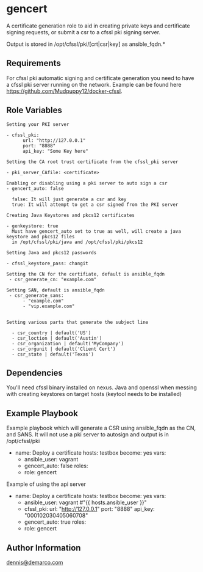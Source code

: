 gencert
=========

A certificate generation role to aid in creating private keys and certificate signing requests, or
submit a csr to a cfssl pki signing server.

Output is stored in /opt/cfssl/pki/[crt|csr|key] as ansible_fqdn.*

Requirements
------------

For cfssl pki automatic signing and certificate generation you need to have a cfssl pki
server running on the network. Example can be found here https://github.com/Mudpuppy12/docker-cfssl.


Role Variables
--------------
    Setting your PKI server 

    - cfssl_pki:
          url: "http://127.0.0.1"
          port: "8888"
          api_key: "Some Key here"

    Setting the CA root trust certificate from the cfssl_pki server 
    
    - pki_server_CAfile: <certificate>

    Enabling or disabling using a pki server to auto sign a csr
    - gencert_auto: false

      false: It will just generate a csr and key
      true: It will attempt to get a csr signed from the PKI server

    Creating Java Keystores and pkcs12 certificates

    - genkeystore: true
      Must have gencert_auto set to true as well, will create a java keystore and pkcs12 files
      in /opt/cfssl/pki/java and /opt/cfssl/pki/pkcs12

    Setting Java and pkcs12 passwords

    - cfssl_keystore_pass: changit
    
    Setting the CN for the certifiate, default is ansible_fqdn
     - csr_generate_cn: "example.com"

    Setting SAN, default is ansible_fqdn
     - csr_generate_sans:
          - "example.com"
          - "vip.example.com"


    Setting various parts that generate the subject line

      - csr_country | default('US') 
      - csr_loction | default('Austin') 
      - csr_organization | default('MyCompany')
      - csr_orgunit | default('Client Cert')
      - csr_state | default('Texas')

    

Dependencies
------------
You'll need cfssl binary installed on nexus. Java and openssl when messing with creating
keystores on target hosts (keytool needs to be installed)

Example Playbook
----------------
Example playbook which will generate a CSR using ansible_fqdn as the CN, and SANS.
It will not use a pki server to autosign and output is in /opt/cfssl/pki

  - name: Deploy a certificate
  hosts: testbox
  become: yes
  vars:
    - ansible_user: vagrant 
    - gencert_auto: false
  roles:
    - role: gencert

Example of using the api server

  - name: Deploy a certificate
  hosts: testbox
  become: yes
  vars:
    - ansible_user: vagrant #"{{ hosts.ansible_user }}"
    - cfssl_pki:
          url: "http://127.0.0.1"
          port: "8888"
          api_key: "000102030405060708"
    - gencert_auto: true
  roles:
    - role: gencert

Author Information
------------------

dennis@demarco.com
